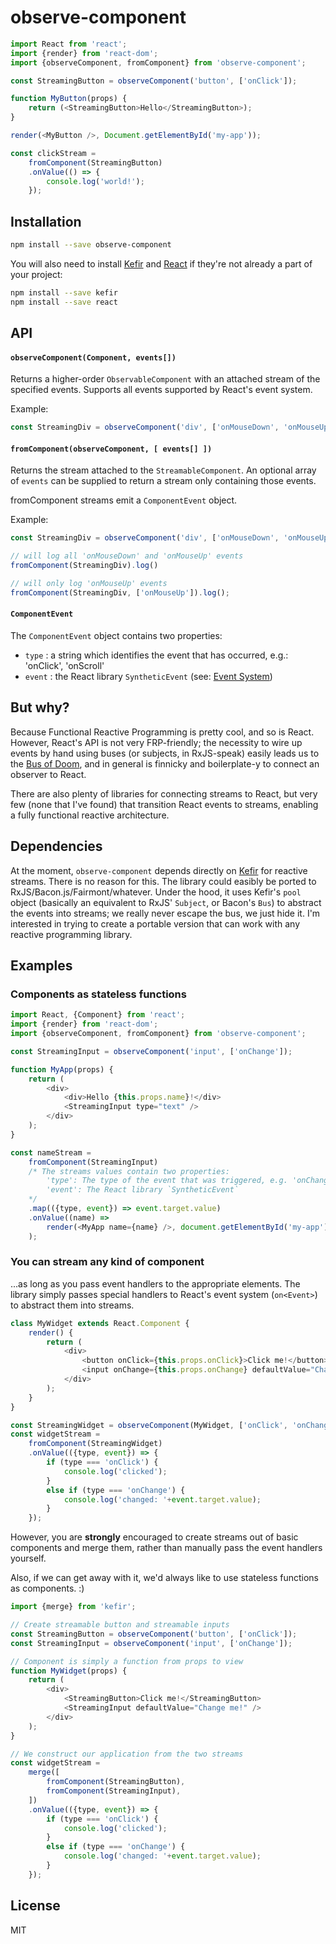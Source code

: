 # observe-component

```javascript
import React from 'react';
import {render} from 'react-dom';
import {observeComponent, fromComponent} from 'observe-component';

const StreamingButton = observeComponent('button', ['onClick']);

function MyButton(props) {
	return (<StreamingButton>Hello</StreamingButton>);
}

render(<MyButton />, Document.getElementById('my-app'));

const clickStream =
	fromComponent(StreamingButton)
	.onValue(() => {
		console.log('world!');
	});

```

## Installation

```bash
npm install --save observe-component
```

You will also need to install [Kefir](https://github.com/rpominov/kefir) and [React](https://github.com/facebook/react) if they're not already a part of your project:

```bash
npm install --save kefir
npm install --save react
```

## API

#### `observeComponent(Component, events[])`
Returns a higher-order `ObservableComponent` with an attached stream of the specified events. Supports all events supported by React's event system.

Example:
```javascript
const StreamingDiv = observeComponent('div', ['onMouseDown', 'onMouseUp']);
```

#### `fromComponent(observeComponent, [ events[] ])`
Returns the stream attached to the `StreamableComponent`. An optional array of `events` can be supplied to return a stream only containing those events.

fromComponent streams emit a `ComponentEvent` object.

Example:
```javascript
const StreamingDiv = observeComponent('div', ['onMouseDown', 'onMouseUp']);

// will log all 'onMouseDown' and 'onMouseUp' events
fromComponent(StreamingDiv).log()

// will only log 'onMouseUp' events
fromComponent(StreamingDiv, ['onMouseUp']).log();
```

#### `ComponentEvent`

The `ComponentEvent` object contains two properties:
- `type` : a string which identifies the event that has occurred, e.g.: 'onClick', 'onScroll'
- `event` : the React library `SyntheticEvent` (see: [Event System](https://facebook.github.io/react/docs/events.html))

## But why?

Because Functional Reactive Programming is pretty cool, and so is React. However, React's API is not very FRP-friendly; the necessity to wire up events by hand using buses (or subjects, in RxJS-speak) easily leads us to the [Bus of Doom](https://gist.github.com/jonifreeman/5131428a9f04b69a76ae), and in general is finnicky and boilerplate-y to connect an observer to React.

There are also plenty of libraries for connecting streams to React, but very few (none that I've found) that transition React events to streams, enabling a fully functional reactive architecture.

## Dependencies

At the moment, `observe-component` depends directly on [Kefir](https://rpominov.github.io/kefir/) for reactive streams. There is no reason for this. The library could easibly be ported to RxJS/Bacon.js/Fairmont/whatever. Under the hood, it uses Kefir's `pool` object (basically an equivalent to RxJS' `Subject`, or Bacon's `Bus`) to abstract the events into streams; we really never escape the bus, we just hide it. I'm interested in trying to create a portable version that can work with any reactive programming library.

## Examples

### Components as stateless functions

```javascript
import React, {Component} from 'react';
import {render} from 'react-dom';
import {observeComponent, fromComponent} from 'observe-component';

const StreamingInput = observeComponent('input', ['onChange']);

function MyApp(props) {
	return (
		<div>
			<div>Hello {this.props.name}!</div>
			<StreamingInput type="text" />
		</div>
	);
}

const nameStream =
	fromComponent(StreamingInput)
	/* The streams values contain two properties:
		'type': The type of the event that was triggered, e.g. 'onChange'
		'event': The React library `SyntheticEvent`
	*/
	.map(({type, event}) => event.target.value)
	.onValue((name) => 
		render(<MyApp name={name} />, document.getElementById('my-app'))
	);

```

### You can stream any kind of component
...as long as you pass event handlers to the appropriate elements. The library simply passes special handlers to React's event system (`on<Event>`) to abstract them into streams.

```javascript
class MyWidget extends React.Component {
	render() {
		return (
			<div>
				<button onClick={this.props.onClick}>Click me!</button>
				<input onChange={this.props.onChange} defaultValue="Change me!" />
			</div>
		);
	}
}

const StreamingWidget = observeComponent(MyWidget, ['onClick', 'onChange']);
const widgetStream = 
	fromComponent(StreamingWidget)
	.onValue(({type, event}) => {
		if (type === 'onClick') {
			console.log('clicked');
		}
		else if (type === 'onChange') {
			console.log('changed: '+event.target.value);
		}
	});
```

However, you are **strongly** encouraged to create streams out of basic components and merge them, rather than manually pass the event handlers yourself.

Also, if we can get away with it, we'd always like to use stateless functions as components. :)

```javascript
import {merge} from 'kefir';

// Create streamable button and streamable inputs
const StreamingButton = observeComponent('button', ['onClick']);
const StreamingInput = observeComponent('input', ['onChange']);

// Component is simply a function from props to view
function MyWidget(props) {
	return (
		<div>
			<StreamingButton>Click me!</StreamingButton>
			<StreamingInput defaultValue="Change me!" />
		</div>
	);
}

// We construct our application from the two streams
const widgetStream = 
	merge([
		fromComponent(StreamingButton),
		fromComponent(StreamingInput),
	])
	.onValue(({type, event}) => {
		if (type === 'onClick') {
			console.log('clicked');
		}
		else if (type === 'onChange') {
			console.log('changed: '+event.target.value);
		}
	});
```



## License

MIT


